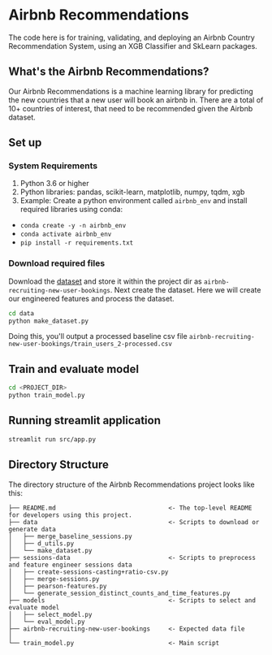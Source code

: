 # Airbnb Recommendations

The code here is for training, validating, and deploying an Airbnb Country Recommendation System, 
using an XGB Classifier and SkLearn packages.

## What's the Airbnb Recommendations?
Our Airbnb Recommendations is a machine learning library for predicting the new countries that a new user
will book an airbnb in. There are a total of 10+ countries of interest, that need to be recommended given
the Airbnb dataset. 

## Set up

### System Requirements
1. Python 3.6 or higher
2. Python libraries: pandas, scikit-learn, matplotlib, numpy, tqdm, xgb
3. Example: Create a python environment called `airbnb_env` and install required
 libraries using conda:
- `conda create -y -n airbnb_env`
- `conda activate airbnb_env`
- `pip install -r requirements.txt`

### Download required files
Download the [dataset](https://www.kaggle.com/c/airbnb-recruiting-new-user-bookings/data) and store it within the project dir as `airbnb-recruiting-new-user-bookings`.
Next create the dataset. Here we will create our engineered features and process
 the dataset.
```bash
cd data
python make_dataset.py
```
Doing this, you'll output a processed baseline csv file `airbnb-recruiting-new-user-bookings/train_users_2-processed.csv`

## Train and evaluate model
```bash
cd <PROJECT_DIR>
python train_model.py
```

## Running streamlit application
```bash
streamlit run src/app.py
```

Directory Structure
------------

The directory structure of the Airbnb Recommendations project looks like this: 

```
├── README.md                               <- The top-level README for developers using this project.
├── data                                    <- Scripts to download or generate data
│   ├── merge_baseline_sessions.py
│   ├── d_utils.py
│   └── make_dataset.py
├── sessions-data                           <- Scripts to preprocess and feature engineer sessions data
│   ├── create-sessions-casting+ratio-csv.py
│   ├── merge-sessions.py
│   ├── pearson-features.py
│   └── generate_session_distinct_counts_and_time_features.py
├── models                                  <- Scripts to select and evaluate model
│   ├── select_model.py
│   └── eval_model.py
├── airbnb-recruiting-new-user-bookings     <- Expected data file
│
└── train_model.py                          <- Main script
```
